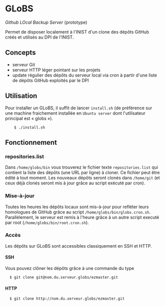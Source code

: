 # GLoBS
*Github LOcal Backup Server* (prototype)

Permet de disposer localement à l'INIST d'un clone des dépôts GitHub créés et
utilisés au DPI de l'INIST.


## Concepts
  * serveur Git
  * serveur HTTP léger pointant sur les projets
  * update régulier des dépôts du serveur local via cron à partir d'une liste
    de dépôts GitHub exploités par le DPI

## Utilisation
Pour installer un GLoBS, il suffit de lancer ``install.sh`` (de préférence sur
une machine fraichement installée en ``Ubuntu server`` dont l'utilisateur
principal est « globs »).

```
    $ ./install.sh
``` 

## Fonctionnement

### repositories.list
Dans ``/home/globs/bin`` vous trouverez le fichier texte ``repositories.list``
qui contient la liste des dépôts (une URL par ligne) à cloner.
Ce fichier peut être édité à tout moment. Les nouveaux dépôts seront clonés dans
``/home/git`` (et ceux déjà clonés seront mis à jour grâce au script exécuté par
cron).

### Mise-à-jour
Toutes les heures les dépôts locaux sont mis-à-jour pour refléter leurs 
homologues de GitHub grâce au script ``/home/globs/bin/globs.cron.sh``.
Parallèlement, le serveur est remis à l'heure grâce à un autre script executé 
par root (``/home/globs/bin/root.cron.sh``).

### Accès
Les dépôts sur GLoBS sont accessibles classiquement en SSH et HTTP.

#### SSH
Vous pouvez clôner les dépôts grâce à une commande du type

```
  $ git clone git@nom.du.serveur.globs/ezmaster.git
```

#### HTTP

```
  $ git clone http://nom.du.serveur.globs/ezmaster.git
```
